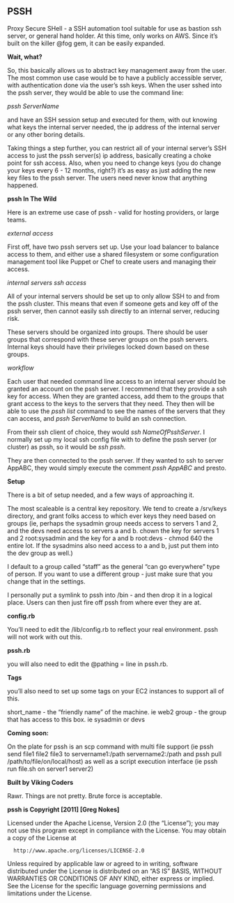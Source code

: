 <h2 id="_pssh"> PSSH</h2>

<p>Proxy Secure SHell - a SSH automation tool suitable for use as bastion ssh server, or general hand holder. At this time, only works on AWS. Since it&#8217;s built on the killer @fog gem, it can be easily expanded.</p>

<p><strong>Wait, what?</strong></p>

<p>So, this basically allows us to abstract key management away from the user. The most common use case would be to have a publicly accessible server, with authentication done via the user&#8217;s ssh keys. When the user sshed into the pssh server, they would be able to use the command line:</p>

<p><em>pssh ServerName</em></p>

<p>and have an SSH session setup and executed for them, with out knowing what keys the internal server needed, the ip address of the internal server or any other boring details.</p>

<p>Taking things a step further, you can restrict all of your internal server&#8217;s SSH access to just the pssh server(s) ip address, basically creating a choke point for ssh access. Also, when you need to change keys (you do change your keys every 6 - 12 months, right?) it&#8217;s as easy as just adding the new key files to the pssh server. The users need never know that anything happened.</p>

<p><strong>pssh In The Wild</strong></p>

<p>Here is an extreme use case of pssh - valid for hosting providers, or large teams.</p>

<p><em>external access</em></p>

<p>First off, have two pssh servers set up. Use your load balancer to balance access to them, and either use a shared filesystem or some configuration management tool like Puppet or Chef to create users and managing their access.</p>

<p><em>internal servers ssh access</em></p>

<p>All of your internal servers should be set up to only allow SSH to and from the pssh cluster. This means that even if someone gets and key off of the pssh server, then cannot easily ssh directly to an internal server, reducing risk.</p>

<p>These servers should be organized into groups. There should be user groups that correspond with these server groups on the pssh servers. Internal keys should have their privileges locked down based on these groups.</p>

<p><em>workflow</em></p>

<p>Each user that needed command line access to an internal server should be granted an account on the pssh server. I recommend that they provide a ssh key for access. When they are granted access, add them to the groups that grant access to the keys to the servers that they need. They then will be able to use the <em>pssh list</em> command to see the names of the servers that they can access, and <em>pssh ServerName</em> to build an ssh connection.</p>

<p>From their ssh client of choice, they would <em>ssh NameOfPsshServer</em>. I normally set up my local ssh config file with to define the pssh server (or cluster) as pssh, so it would be <em>ssh pssh</em>.</p>

<p>They are then connected to the pssh server. If they wanted to ssh to server AppABC, they would simply execute the comment <em>pssh AppABC</em> and presto.</p>

<p><strong>Setup</strong></p>

<p>There is a bit of setup needed, and a few ways of approaching it.</p>

<p>The most scaleable is a central key repository. We tend to create a /srv/keys directory, and grant folks access to which ever keys they need based on groups (ie, perhaps the sysadmin group needs access to servers 1 and 2, and the devs need access to servers a and b. chown the key for servers 1 and 2 root:sysadmin and the key for a and b root:devs - chmod 640 the entire lot. If the sysadmins also need access to a and b, just put them into the dev group as well.)</p>

<p>I default to a group called &#8220;staff&#8221; as the general &#8220;can go everywhere&#8221; type of person. If you want to use a different group - just make sure that you change that in the settings.</p>

<p>I personally put a symlink to pssh into /bin - and then drop it in a logical place. Users can then just fire off pssh from where ever they are at.</p>

<p><strong>config.rb</strong></p>

<p>You&#8217;ll need to edit the /lib/config.rb to reflect your real environment. pssh will not work with out this.</p>

<p><strong>pssh.rb</strong></p>

<p>you will also need to edit the @pathing = line in pssh.rb.</p>

<p><strong>Tags</strong></p>

<p>you&#8217;ll also need to set up some tags on your EC2 instances to support all of this.</p>

<p>short_name - the &#8220;friendly name&#8221; of the machine. ie web2
group - the group that has access to this box. ie sysadmin or devs</p>

<p><strong>Coming soon:</strong></p>

<p>On the plate for pssh is an scp command with multi file support (ie pssh send file1 file2 file3 to servername1:/path servername2:/path and pssh pull /path/to/file/on/local/host) as well as a script execution interface (ie pssh run file.sh on server1 server2)</p>

<p><strong>Built by Viking Coders</strong></p>

<p>Rawr. Things are not pretty. Brute force is acceptable. </p>

<p><strong>pssh is Copyright [2011] [Greg Nokes]</strong></p>

<p>Licensed under the Apache License, Version 2.0 (the &#8220;License&#8221;);
  you may not use this program except in compliance with the License.
  You may obtain a copy of the License at</p>

<pre><code>  http://www.apache.org/licenses/LICENSE-2.0
</code></pre>

<p>Unless required by applicable law or agreed to in writing, software
  distributed under the License is distributed on an &#8220;AS IS&#8221; BASIS,
  WITHOUT WARRANTIES OR CONDITIONS OF ANY KIND, either express or implied.
  See the License for the specific language governing permissions and
  limitations under the License.</p>
